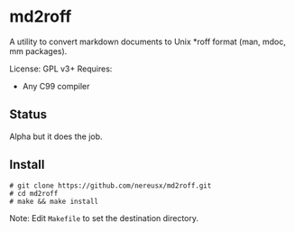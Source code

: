 # md2roff

A utility to convert markdown documents to Unix \*roff format (man, mdoc, mm packages).

License: GPL v3+
Requires:
* Any C99 compiler

## Status

Alpha but it does the job.

## Install

```shell
# git clone https://github.com/nereusx/md2roff.git
# cd md2roff
# make && make install
```

Note: Edit `Makefile` to set the destination directory.
